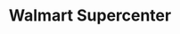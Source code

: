---
title: "Walmart Supercenter"
url: /phoenix/walmart-supercenter-west-lower-buckeye-road/
shop: Supermarkt
---